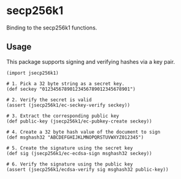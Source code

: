 # secp256k1

Binding to the secp256k1 functions.

## Usage

This package supports signing and verifying hashes via a key pair.

```
(import jsecp256k1)

# 1. Pick a 32 byte string as a secret key.
(def seckey "01234567890123456789012345678901")

# 2. Verify the secret is valid
(assert (jsecp256k1/ec-seckey-verify seckey))

# 3. Extract the corresponding public key
(def public-key (jsecp256k1/ec-pubkey-create seckey))

# 4. Create a 32 byte hash value of the document to sign
(def msghash32 "ABCDEFGHIJKLMNOPQRSTUVWXYZ012345")

# 5. Create the signature using the secret key
(def sig (jsecp256k1/ec-ecdsa-sign msghash32 seckey))

# 6. Verify the signature using the public key
(assert (jsecp256k1/ecdsa-verify sig msghash32 public-key))

```
